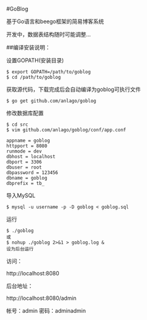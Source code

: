 #GoBlog 

基于Go语言和beego框架的简易博客系统

开发中，数据表结构随时可能调整...



##编译安装说明：

设置GOPATH(安装目录)

	$ export GOPATH=/path/to/goblog
	$ cd /path/to/goblog

获取源代码，下载完成后会自动编译为goblog可执行文件
	
	$ go get github.com/anlago/goblog

修改数据库配置
	
	$ cd src
	$ vim github.com/anlago/goblog/conf/app.conf
	
	appname = goblog
	httpport = 8080
	runmode = dev
	dbhost = localhost 
	dbport = 3306
	dbuser = root
	dbpassword = 123456
	dbname = goblog
	dbprefix = tb_

导入MySQL

	$ mysql -u username -p -D goblog < goblog.sql

运行
	
	$ ./goblog
	或
	$ nohup ./goblog 2>&1 > goblog.log &
	设为后台运行

访问： 

http://localhost:8080

后台地址：

http://localhost:8080/admin

帐号：admin
密码：adminadmin








